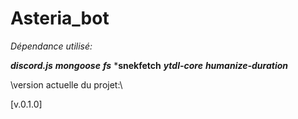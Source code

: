 # Asteria_bot

_Dépendance utilisé:_

***discord.js*** 
***mongoose***
***fs*** 
***snekfetch** 
***ytdl-core*** 
***humanize-duration***

\\version actuelle du projet:\\

[v.0.1.0]
